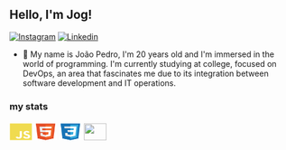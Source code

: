 ## Hello, I'm Jog!
[![Instagram](https://img.shields.io/badge/-Instagram-c13584?style=flat&labelColor=c13584&logo=instagram&logoColor=white)](https://www.instagram.com/jopeh_)
[![Linkedin](https://img.shields.io/badge/-LinkedIn-blue?style=flat&logo=Linkedin&logoColor=white)](https://www.linkedin.com/in/jo%C3%A3o-pedro-167434251/)

  - 💬 My name is João Pedro, I'm 20 years old and I'm immersed in the world of programming. I'm currently studying at college, focused on DevOps, an area that fascinates me due to its integration between software development and IT operations.

<h3> my stats 
<div style="display: inline_block"><br>
<img align="center" alt="Rafa-Js" height="30" width="40" src="https://raw.githubusercontent.com/devicons/devicon/master/icons/javascript/javascript-plain.svg">
<img align="center" alt="Rafa-HTML" height="30" width="40" src="https://raw.githubusercontent.com/devicons/devicon/master/icons/html5/html5-original.svg">
<img align="center" alt="Rafa-CSS" height="30" width="40" src="https://raw.githubusercontent.com/devicons/devicon/master/icons/css3/css3-original.svg">
  <img align="center" height="30" width="40 src="<img src="https://devicon-website.vercel.app/api/python/original.svg"></img>
          


<div style="display: inline_block"><br>


##

</div>
